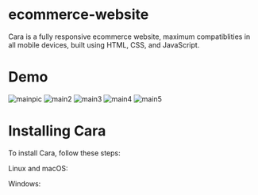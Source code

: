 # ecommerce-website
Cara is a fully responsive ecommerce website, maximum compatiblities in all mobile devices, built using HTML, CSS, and JavaScript.
# Demo
![mainpic](https://github.com/user-attachments/assets/3a740e80-cf82-4bc8-84cb-b741fd8d3e76)
![main2](https://github.com/user-attachments/assets/5971bb40-1198-4f30-932e-aae2f802a39f)
![main3](https://github.com/user-attachments/assets/93cb19c9-7066-4e74-8478-250639688d21)
![main4](https://github.com/user-attachments/assets/811c39fe-27b5-4d87-b7c5-dbff48064697)
![main5](https://github.com/user-attachments/assets/d31294c6-eb19-4603-8f29-c209589ae999)

# Installing Cara
To install Cara, follow these steps:

Linux and macOS:

Windows:
